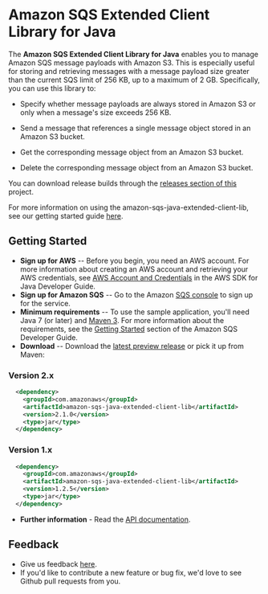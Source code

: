 Amazon SQS Extended Client Library for Java
===========================================
The **Amazon SQS Extended Client Library for Java** enables you to manage Amazon SQS message payloads with Amazon S3. This is especially useful for storing and retrieving messages with a message payload size greater than the current SQS limit of 256 KB, up to a maximum of 2 GB. Specifically, you can use this library to:

* Specify whether message payloads are always stored in Amazon S3 or only when a message's size exceeds 256 KB.

* Send a message that references a single message object stored in an Amazon S3 bucket.

* Get the corresponding message object from an Amazon S3 bucket.

* Delete the corresponding message object from an Amazon S3 bucket.

You can download release builds through the [releases section of this](https://github.com/awslabs/amazon-sqs-java-extended-client-lib) project.

For more information on using the amazon-sqs-java-extended-client-lib, see our getting started guide [here](http://docs.aws.amazon.com/AWSSimpleQueueService/latest/SQSDeveloperGuide/s3-messages.html).

## Getting Started

* **Sign up for AWS** -- Before you begin, you need an AWS account. For more information about creating an AWS account and retrieving your AWS credentials, see [AWS Account and Credentials](http://docs.aws.amazon.com/AWSSdkDocsJava/latest/DeveloperGuide/java-dg-setup.html) in the AWS SDK for Java Developer Guide.
* **Sign up for Amazon SQS** -- Go to the Amazon [SQS console](https://console.aws.amazon.com/sqs/home?region=us-east-1) to sign up for the service.
* **Minimum requirements** -- To use the sample application, you'll need Java 7 (or later) and [Maven 3](http://maven.apache.org/). For more information about the requirements, see the [Getting Started](http://docs.aws.amazon.com/AWSSimpleQueueService/latest/SQSDeveloperGuide/s3-messages.html) section of the Amazon SQS Developer Guide.
* **Download** -- Download the [latest preview release](https://github.com/awslabs/amazon-sqs-java-extended-client-lib/releases) or pick it up from Maven:
### Version 2.x
```xml
  <dependency>
    <groupId>com.amazonaws</groupId>
    <artifactId>amazon-sqs-java-extended-client-lib</artifactId>
    <version>2.1.0</version>
    <type>jar</type>
  </dependency>
```   

### Version 1.x
```xml
  <dependency>
    <groupId>com.amazonaws</groupId>
    <artifactId>amazon-sqs-java-extended-client-lib</artifactId>
    <version>1.2.5</version>
    <type>jar</type>
  </dependency>
```      
* **Further information** - Read the [API documentation](http://aws.amazon.com/documentation/sqs/).

## Feedback
* Give us feedback [here](https://github.com/awslabs/amazon-sqs-java-extended-client-lib/issues).
* If you'd like to contribute a new feature or bug fix, we'd love to see Github pull requests from you.
